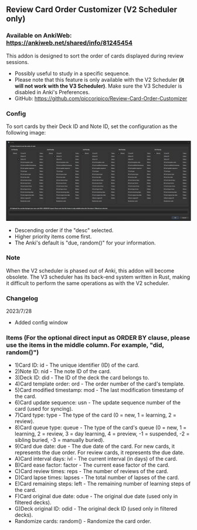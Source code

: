 ## Review Card Order Customizer (V2 Scheduler only)
### Available on AnkiWeb: https://ankiweb.net/shared/info/81245454

This addon is designed to sort the order of cards displayed during review sessions.

- Possibly useful to study in a specific sequence.
- Please note that this feature is only available with the V2 Scheduler <b>(it will not work with the V3 Scheduler)</b>. Make sure the V3 Scheduler is disabled in Anki's Preferences.
- GitHub: https://github.com/piccoripico/Review-Card-Order-Customizer

### Config

To sort cards by their Deck ID and Note ID, set the configuration as the following image:

<img src="https://github.com/piccoripico/Review-Card-Order-Customizer/raw/main/ConfigWindow.JPG">

- Descending order if the "desc" selected.
- Higher priority items come first.
- The Anki's default is "due, random()" for your information.

### Note

When the V2 scheduler is phased out of Anki, this addon will become obsolete. The V3 scheduler has its back-end system written in Rust, making it difficult to perform the same operations as with the V2 scheduler.

### Changelog

2023/7/28

- Added config window

### Items (For the optional direct input as ORDER BY clause, please use the items in the middle column. For example, "did, random()")

- 1)Card ID: id - The unique identifier (ID) of the card.
- 2)Note ID: nid - The note ID of the card.
- 3)Deck ID: did - The ID of the deck the card belongs to.
- 4)Card template order: ord - The order number of the card's template.
- 5)Card modified timestamp: mod - The last modification timestamp of the card.
- 6)Card update sequence: usn - The update sequence number of the card (used for syncing).
- 7)Card type: type - The type of the card (0 = new, 1 = learning, 2 = review).
- 8)Card queue type: queue - The type of the card's queue (0 = new, 1 = learning, 2 = review, 3 = day learning, 4 = preview, -1 = suspended, -2 = sibling buried, -3 = manually buried).
- 9)Card due date: due - The due date of the card. For new cards, it represents the due order. For review cards, it represents the due date.
- A)Card interval days: ivl - The current interval (in days) of the card.
- B)Card ease factor: factor - The current ease factor of the card.
- C)Card review times: reps - The number of reviews of the card.
- D)Card lapse times: lapses - The total number of lapses of the card.
- E)Card remaining steps: left - The remaining number of learning steps of the card.
- F)Card original due date: odue - The original due date (used only in filtered decks).
- G)Deck original ID: odid - The original deck ID (used only in filtered decks).
- Randomize cards: random() - Randomize the card order.
